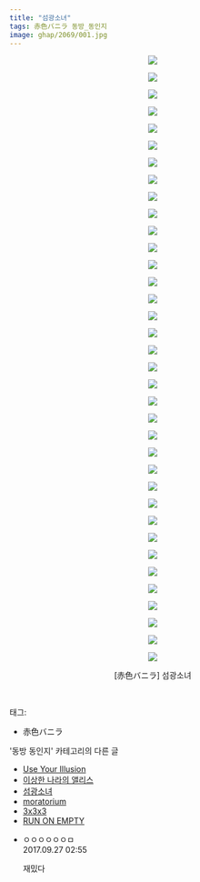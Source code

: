```yaml
---
title: "섬광소녀"
tags: 赤色バニラ 동방_동인지
image: ghap/2069/001.jpg
---
```

<div class="article">
<p style="text-align: center; clear: none; float: none;"><img src="{{ site.nasurl }}/ghap/2069/001.jpg"/></p>
<p style="text-align: center; clear: none; float: none;"><img src="{{ site.nasurl }}/ghap/2069/002.jpg"/></p>
<p style="text-align: center; clear: none; float: none;"><img src="{{ site.nasurl }}/ghap/2069/003.jpg"/></p>
<p style="text-align: center; clear: none; float: none;"><img src="{{ site.nasurl }}/ghap/2069/004.jpg"/></p>
<p style="text-align: center; clear: none; float: none;"><img src="{{ site.nasurl }}/ghap/2069/005.jpg"/></p>
<p style="text-align: center; clear: none; float: none;"><img src="{{ site.nasurl }}/ghap/2069/006.jpg"/></p>
<p style="text-align: center; clear: none; float: none;"><img src="{{ site.nasurl }}/ghap/2069/007.jpg"/></p>
<p style="text-align: center; clear: none; float: none;"><img src="{{ site.nasurl }}/ghap/2069/008.jpg"/></p>
<p style="text-align: center; clear: none; float: none;"><img src="{{ site.nasurl }}/ghap/2069/009.jpg"/></p>
<p style="text-align: center; clear: none; float: none;"><img src="{{ site.nasurl }}/ghap/2069/010.jpg"/></p>
<p style="text-align: center; clear: none; float: none;"><img src="{{ site.nasurl }}/ghap/2069/011.jpg"/></p>
<p style="text-align: center; clear: none; float: none;"><img src="{{ site.nasurl }}/ghap/2069/012.jpg"/></p>
<p style="text-align: center; clear: none; float: none;"><img src="{{ site.nasurl }}/ghap/2069/013.jpg"/></p>
<p style="text-align: center; clear: none; float: none;"><img src="{{ site.nasurl }}/ghap/2069/014.jpg"/></p>
<p style="text-align: center; clear: none; float: none;"><img src="{{ site.nasurl }}/ghap/2069/015.jpg"/></p>
<p style="text-align: center; clear: none; float: none;"><img src="{{ site.nasurl }}/ghap/2069/016.jpg"/></p>
<p style="text-align: center; clear: none; float: none;"><img src="{{ site.nasurl }}/ghap/2069/017.jpg"/></p>
<p style="text-align: center; clear: none; float: none;"><img src="{{ site.nasurl }}/ghap/2069/018.jpg"/></p>
<p style="text-align: center; clear: none; float: none;"><img src="{{ site.nasurl }}/ghap/2069/019.jpg"/></p>
<p style="text-align: center; clear: none; float: none;"><img src="{{ site.nasurl }}/ghap/2069/020.jpg"/></p>
<p style="text-align: center; clear: none; float: none;"><img src="{{ site.nasurl }}/ghap/2069/021.jpg"/></p>
<p style="text-align: center; clear: none; float: none;"><img src="{{ site.nasurl }}/ghap/2069/022.jpg"/></p>
<p style="text-align: center; clear: none; float: none;"><img src="{{ site.nasurl }}/ghap/2069/023.jpg"/></p>
<p style="text-align: center; clear: none; float: none;"><img src="{{ site.nasurl }}/ghap/2069/024.jpg"/></p>
<p style="text-align: center; clear: none; float: none;"><img src="{{ site.nasurl }}/ghap/2069/025.jpg"/></p>
<p style="text-align: center; clear: none; float: none;"><img src="{{ site.nasurl }}/ghap/2069/026.jpg"/></p>
<p style="text-align: center; clear: none; float: none;"><img src="{{ site.nasurl }}/ghap/2069/027.jpg"/></p>
<p style="text-align: center; clear: none; float: none;"><img src="{{ site.nasurl }}/ghap/2069/028.jpg"/></p>
<p style="text-align: center; clear: none; float: none;"><img src="{{ site.nasurl }}/ghap/2069/029.jpg"/></p>
<p style="text-align: center; clear: none; float: none;"><img src="{{ site.nasurl }}/ghap/2069/030.jpg"/></p>
<p style="text-align: center; clear: none; float: none;"><img src="{{ site.nasurl }}/ghap/2069/031.jpg"/></p>
<p style="text-align: center; clear: none; float: none;"><img src="{{ site.nasurl }}/ghap/2069/032.jpg"/></p>
<p style="text-align: center; clear: none; float: none;"><img src="{{ site.nasurl }}/ghap/2069/033.jpg"/></p>
<p style="text-align: center; clear: none; float: none;"><img src="{{ site.nasurl }}/ghap/2069/034.jpg"/></p>
<p style="text-align: center; clear: none; float: none;"><img src="{{ site.nasurl }}/ghap/2069/035.jpg"/></p>
<p style="text-align: center; clear: none; float: none;"><img src="{{ site.nasurl }}/ghap/2069/036.jpg"/></p>
<p style="text-align: center; clear: none; float: none;">[赤色バニラ] 섬광소녀</p>
<p><br/></p>
</div><div class="tagTrail">
<p>태그: </p>
<ul>
<li>赤色バニラ</li>
</ul>
</div><div class="another">
<p>'동방 동인지' 카테고리의 다른 글</p>
<ul>
<li><a href="/2016-09-09-ghap_2072">Use Your Illusion</a></li>
<li><a href="/2016-09-09-ghap_2070">이상한 나라의 앨리스</a></li>
<li><a href="/2016-09-09-ghap_2069">섬광소녀</a></li>
<li><a href="/2016-09-09-ghap_2068">moratorium</a></li>
<li><a href="/2016-09-09-ghap_2067">3x3x3</a></li>
<li><a href="/2016-09-09-ghap_2066">RUN ON EMPTY</a></li>
</ul>
</div><div class="cb_module cb_fluid">
<div class="cb_wrt cb_profile">
<div class="comment">
<ul>
<li class="cb_thumb_off" id="comment15091335">
<div class="cb_comment_area">
<div class="cb_info_area">
<div class="cb_section">
<span class="cb_nick_name">ㅇㅇㅇㅇㅇㅇㅁ</span>
</div>
<div class="cb_section">
<span class="cb_date">2017.09.27 02:55 </span>
</div>
</div>
<div class="cb_dsc_comment">
<p class="cb_dsc">
											재밌다
										</p>
</div>
</div></li>
</ul>
</div>
</div><!-- commentList close -->
</div>